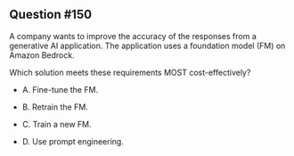 ## Question #150

 A company wants to improve the accuracy of the responses from a generative AI application. The application uses a foundation model (FM) on Amazon Bedrock.

Which solution meets these requirements MOST cost-effectively?

- A. Fine-tune the FM.

- B. Retrain the FM.

- C. Train a new FM.

- D. Use prompt engineering.